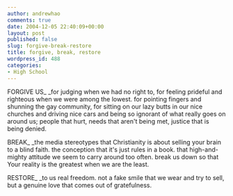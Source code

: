 ```yaml
---
author: andrewhao
comments: true
date: 2004-12-05 22:40:09+00:00
layout: post
published: false
slug: forgive-break-restore
title: forgive, break, restore
wordpress_id: 488
categories:
- High School
---
```


FORGIVE US_
_for judging when we had no right to, for feeling prideful and righteous when we were among the lowest. for pointing fingers and shunning the gay community, for sitting on our lazy butts in our nice churches and driving nice cars and being so ignorant of what really goes on around us; people that hurt, needs that aren't being met, justice that is being denied.

BREAK_
_the media stereotypes that Christianity is about selling your brain to a blind faith. the conception that it's just rules in a book. that high-and-mighty attitude we seem to carry around too often. break us down so that Your reality is the greatest when we are the least.

RESTORE_
_to us real freedom. not a fake smile that we wear and try to sell, but a genuine love that comes out of gratefulness. 
